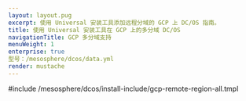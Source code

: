 ```yaml
---
layout: layout.pug
excerpt: 使用 Universal 安装工具添加远程分域的 GCP 上 DC/OS 指南。
title: 使用 Universal 安装工具在 GCP 上的多分域 DC/OS
navigationTitle: GCP 多分域支持
menuWeight: 1
enterprise: true
型号：/mesosphere/dcos/data.yml
render: mustache
---
```


#include /mesosphere/dcos/install-include/gcp-remote-region-all.tmpl
